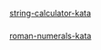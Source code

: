 [string-calculator-kata](https://kata-log.rocks/string-calculator-kata)
###
[roman-numerals-kata](https://kata-log.rocks/roman-numerals-kata)
